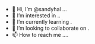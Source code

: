 - 👋 Hi, I’m @sandyhal ...
- 👀 I’m interested in ..
- 🌱 I’m currently learning .
- 💞️ I’m looking to collaborate on .
- 📫 How to reach me ....

<!---
sandyhal/sandyhal is a ✨ special ✨ repository because its `README.md` (this file) appears on your GitHub profile.
You can click the Preview link to take a look at your changes.
--->
